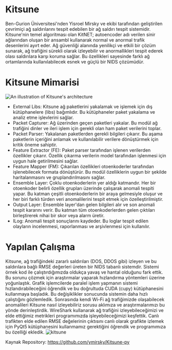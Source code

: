 # Kitsune
Ben-Gurion Üniversitesi'nden Yisroel Mirsky ve ekibi tarafından geliştirilen  çevrimiçi ağ saldırılarını tespit edebilen bir ağ saldırı tespit sistemidir. Kitsune'nin temel  algoritması olan KitNET; autoencoder adı verilen sinir ağlarından oluşan bir ansambl kullanarak normal ve anormal trafik desenlerini ayırt eder. Ağ güvenliği alanında yenilikçi ve etkili bir çözüm sunarak, ağ trafiğini sürekli olarak izleyebilir ve anormallikleri tespit ederek olası saldırılara karşı koruma sağlar. Bu özellikleri sayesinde farklı ağ ortamlarında kullanılabilecek esnek ve güçlü bir NIDS çözümüdür.




# Kitsune Mimarisi
![An illustration of Kitsune's architecture](https://raw.githubusercontent.com/ymirsky/Kitsune-py/master/Kitsune_fig.png)
* External Libs: Kitsune ağ paketlerini yakalamak ve işlemek için dış kütüphanelere (libs) bağımlıdır. Bu kütüphaneler paket yakalama ve analiz etme işlevlerini sağlar. 
* Packet Capturer: Ağ üzerinden geçen paketleri yakalar. Bu modül ağ trafiğini dinler ve ileri işlem için gerekli olan ham paket verilerini toplar. 
* Packet Parser: Yakalanan paketlerden gerekli bilgileri çıkarır. Bu aşama paketlerin içeriğini anlamak ve kullanılabilir verilere dönüştürmek için kritik öneme sahiptir. 
* Feature Extractor (FE): Paket parser tarafından işlenen verilerden özellikler çıkarır. Özellik çıkarma verilerin model tarafından işlenmesi için uygun hale getirilmesini sağlar. 
* Feature Mapper (FM): Çıkarılan özellikleri otoenkoderler tarafından işlenebilecek formata dönüştürür. Bu modül özelliklerin uygun bir şekilde haritalanmasını ve gruplandırılmasını sağlar. 
* Ensemble Layer: Çoklu otoenkoderlerin yer aldığı katmandır. Her bir otoenkoder belirli özellik grupları üzerinde çalışarak anomali tespiti yapar. Bu katman çeşitli otoenkoderlerin bir araya gelmesiyle oluşur ve her biri farklı türden veri anomalilerini tespit etmek için özelleştirilmiştir. 
* Output Layer: Ensemble layer'dan gelen bilgileri alır ve son anomali tespit kararını verir. Bu katman tüm otoenkoderlerden gelen çıktıları birleştirerek nihai bir skor veya alarm üretir. 
* ILog: Anomali tespit sonuçlarını kaydeder. Bu loglar tespit edilen olayların incelenmesi, raporlanması ve arşivlenmesi için kullanılır. 




# Yapılan Çalışma 
Kitsune, ağ trafiğindeki zararlı saldırıları (DOS, DDOS gibi) izleyen ve bu saldırılara bağlı RMSE değerleri üreten bir NIDS tabanlı sistemdir. Sistemi örnek kod ile çalıştırdığımızda oldukça yavaş ve hantal olduğunu fark ettik. Bu sorunu çözmek için araştırmalar yaparak hızlandırma yöntemleri üzerine yoğunlaştık. Grafik işlemcilerde paralel işlem yapmanın sistemi hızlandırabileceğini öğrendik ve bu doğrultuda CUDA (cupy) kütüphanesini kullanmaya başladık. Bu değişiklikler sonucunda sistemin daha hızlı çalıştığını gözlemledik. Sonrasında kendi Wi-Fi ağ trafiğimizde olaşabilecek anomalileri Kitsune nasıl izleyebiliriz sorusu aklımıza ve araştırmalarımızı bu yönde derinleştirdik. WireShark kullanarak ağ trafiğini izleyebileceğimizi ve elde ettiğimiz metrikleri programımızda işleyebileceğimizi keşfettik. Canlı trafikten elde edilen RMSE değelerinin çıktısını canlı olarak grafikte izlemek  için PyQt5 kütüphanesini kullanmamız gerektiğini öğrendik ve programımıza bu özelliği ekledik.
![kitsune](https://raw.githubusercontent.com/sefasubasi/Custom_Kitsune/blob/main/resim.png)




Kaynak Repository: https://github.com/ymirsky/Kitsune-py
